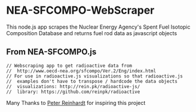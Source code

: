 NEA-SFCOMPO-WebScraper
======================

This node.js app scrapes the Nuclear Energy Agency's Spent Fuel Isotopic Composition Database and returns fuel rod data as javascript objects

From NEA-SFCOMPO.js
-------------------

    // Webscraping app to get radioactive data from
    //	http://www.oecd-nea.org/sfcompo/Ver.2/Eng/index.html
    // For use in radioactive.js visualizations so that radioactive.js
    //	examples don't have to transpose / hardcode the data objects
    //  visualizations: http://rein.pk/radioactive-js/
    //  library: https://github.com/reinpk/radioactive

Many Thanks to [Peter Reinhardt](https://github.com/reinpk) for inspiring this project
